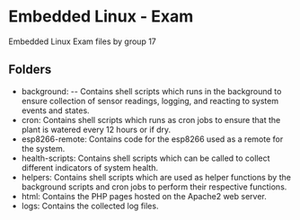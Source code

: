 # Embedded Linux - Exam

Embedded Linux Exam files by group 17

## Folders
- background: 
-- Contains shell scripts which runs in the background to ensure collection of sensor readings, logging, and reacting to system events and states.
- cron: Contains shell scripts which runs as cron jobs to ensure that the plant is watered every 12 hours or if dry.
- esp8266-remote: Contains code for the esp8266 used as a remote for the system.
- health-scripts: Contains shell scripts which can be called to collect different indicators of system health.
- helpers: Contains shell scripts which are used as helper functions by the background scripts and cron jobs to perform their respective functions.
- html: Contains the PHP pages hosted on the Apache2 web server.
- logs: Contains the collected log files.

